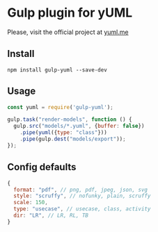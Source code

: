 # Gulp plugin for yUML

Please, visit the official project at [yuml.me](https://yuml.me)

## Install

```
npm install gulp-yuml --save-dev 
```

## Usage

```javascript
const yuml = require('gulp-yuml');

gulp.task("render-models", function () {
  gulp.src("models/*.yuml", {buffer: false})
    .pipe(yuml({type: "class"}))
    .pipe(gulp.dest("models/export"));
});
```

## Config defaults

```javascript
{
  format: "pdf", // png, pdf, jpeg, json, svg
  style: "scruffy", // nofunky, plain, scruffy
  scale: 150,
  type: "usecase", // usecase, class, activity
  dir: "LR", // LR, RL, TB
}
```